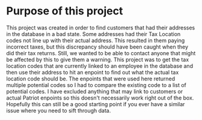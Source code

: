 # Purpose of this project
This project was created in order to find customers that had their addresses in the database 
in a bad state. Some addresses had their Tax Location codes not line up with their actual address. 
This resulted in them paying incorrect taxes, but this discrepancy should have been caught when they
did their tax returns. Still, we wanted to be able to contact anyone that might be affected by this to
give them a warning.
This project was to get the tax location codes that are currently linked to an employee in the database
and then use their address to hit an enpoint to find out what the actual tax location code should be.
The enpoints that were used here returned multiple potential codes so I had to compare the existing code
to a list of potential codes.
I have excluded anything that may link to customers or actual Patriot enpoints so this doesn't necessarily 
work right out of the box. Hopefully this can still be a good starting point if you ever have a similar 
issue where you need to sift through data.
